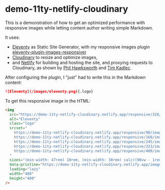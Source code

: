 # demo-11ty-netlify-cloudinary

This is a demonstration of how to get an optimized performance with responsive images while letting content author writing simple Markdown.

It uses:

- [Eleventy](https://11ty.dev/) as Static Site Generator, with my responsive images plugin [eleventy-plugin-images-responsiver](https://nhoizey.github.io/images-responsiver/eleventy-plugin-images-responsiver/)
- [Cloudinary](https://nho.io/cloudinary-signup) to resize and optimize images,
- and [Netlify](https://netlify.com/) for building and hosting the site, and proxying requests to Cloudinary, as shown by [Phil Hawksworth](https://twitter.com/philhawksworth/status/1328340868726726656) and [Tim Kadlec](https://timkadlec.com/remembers/2020-11-17-netlify-proxy-requests/).

After configuring the plugin, I "just" had to write this in the Markdown content:

```markdown
![Eleventy](/images/eleventy.png){.logo}
```

To get this responsive image in the HTML:

```html
<img
  src="https://demo-11ty-netlify-cloudinary.netlify.app/responsive/320/images/eleventy.png"
  alt="Eleventy"
  class="logo"
  srcset="
    https://demo-11ty-netlify-cloudinary.netlify.app/responsive/90/images/eleventy.png   90w,
    https://demo-11ty-netlify-cloudinary.netlify.app/responsive/168/images/eleventy.png 168w,
    https://demo-11ty-netlify-cloudinary.netlify.app/responsive/245/images/eleventy.png 245w,
    https://demo-11ty-netlify-cloudinary.netlify.app/responsive/323/images/eleventy.png 323w,
    https://demo-11ty-netlify-cloudinary.netlify.app/responsive/400/images/eleventy.png 400w
  "
  sizes="(min-width: 47rem) 10rem, (min-width: 30rem) calc((90vw - 1rem) / 4), calc((90vw - 1rem) / 2)"
  data-pristine="https://demo-11ty-netlify-cloudinary.netlify.app/images/eleventy.png"
  loading="lazy"
  width="480"
  height="400"
/>
```
